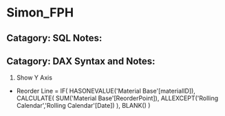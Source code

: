 # Simon_FPH

## Catagory: SQL Notes:
###
<!-- placeholder -->



## Catagory: DAX Syntax and Notes:
1. Show Y Axis 
- Reorder Line = IF(
    HASONEVALUE('Material Base'[materialID]),
    CALCULATE(
    SUM('Material Base'[ReorderPoint]),
        ALLEXCEPT('Rolling Calendar','Rolling Calendar'[Date])
        ), BLANK()
        )